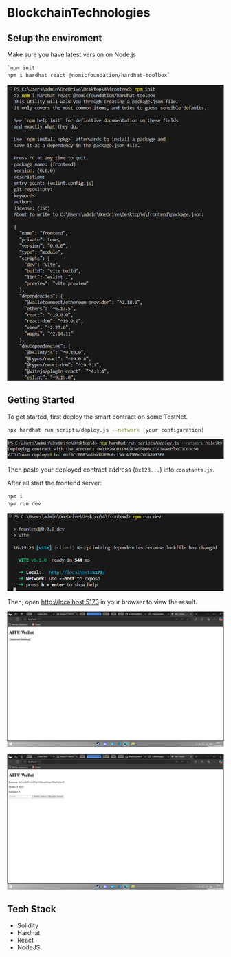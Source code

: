 # BlockchainTechnologies

## Setup the enviroment

Make sure you have latest version on Node.js

```bash
`npm init
npm i hardhat react @nomicfoundation/hardhat-toolbox`
```
![Example](images/1.png)

## Getting Started

To get started, first deploy the smart contract on some TestNet.

```bash
npx hardhat run scripts/deploy.js --network [your configuration]
```
![Example](images/2.png)

Then paste your deployed contract address (`0x123...`) into `constants.js`. 

After all start the frontend server:

```bash
npm i
npm run dev
```
![Example](images/3.png)

Then, open [http://localhost:5173](http://localhost:5173) in your browser to view the result.

![Example](images/4.png)

![Example](images/5.png)

## Tech Stack

- Solidity
- Hardhat
- React
- NodeJS




